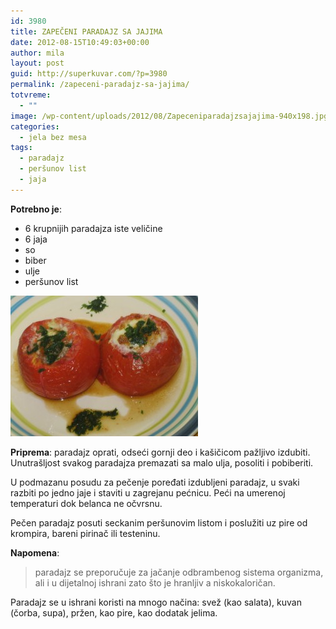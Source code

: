 ```yaml
---
id: 3980
title: ZAPEČENI PARADAJZ SA JAJIMA
date: 2012-08-15T10:49:03+00:00
author: mila
layout: post
guid: http://superkuvar.com/?p=3980
permalink: /zapeceni-paradajz-sa-jajima/
totvreme:
  - ""
image: /wp-content/uploads/2012/08/Zapeceniparadajzsajajima-940x198.jpg
categories:
  - jela bez mesa
tags:
  - paradajz
  - peršunov list
  - jaja
---
```

**Potrebno je**:

  * 6 krupnijih paradajza iste veličine
  * 6 jaja
  * so
  * biber
  * ulje
  * peršunov list

<img class="alignnone size-medium wp-image-3981" title="Zapeceniparadajzsajajima" src="/wp-content/uploads/2012/08/Zapeceniparadajzsajajima-300x225.jpg" alt="" width="300" height="225" /> 

**Priprema**: paradajz oprati, odseći gornji deo i kašičicom pažljivo izdubiti. Unutrašljost svakog paradajza premazati sa malo ulja, posoliti i pobiberiti.

U podmazanu posudu za pečenje poređati izdubljeni paradajz, u svaki razbiti po jedno jaje i staviti u zagrejanu pećnicu. Peći na umerenoj temperaturi dok belanca ne očvrsnu.

Pečen paradajz posuti seckanim peršunovim listom i poslužiti uz pire od krompira, bareni pirinač ili testeninu.

**Napomena**: 
> paradajz se preporučuje za jačanje odbrambenog sistema organizma, ali i u dijetalnoj ishrani zato što je hranljiv a niskokaloričan.

Paradajz se u ishrani koristi na mnogo načina: svež (kao salata), kuvan (čorba, supa), pržen, kao pire, kao dodatak jelima.